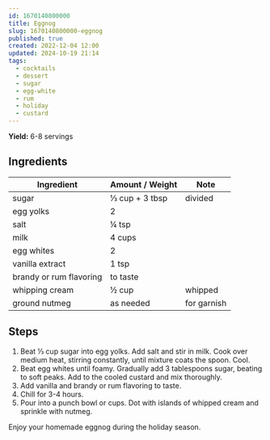 ```yaml
---
id: 1670140800000
title: Eggnog
slug: 1670140800000-eggnog
published: true
created: 2022-12-04 12:00
updated: 2024-10-19 21:14
tags:
  - cocktails
  - dessert
  - sugar
  - egg-white
  - rum
  - holiday
  - custard
---
```


**Yield:** 6-8 servings

## Ingredients

| Ingredient              | Amount / Weight | Note        |
| ----------------------- | --------------- | ----------- |
| sugar                   | ⅓ cup + 3 tbsp  | divided     |
| egg yolks               | 2               |             |
| salt                    | ¼ tsp           |             |
| milk                    | 4 cups          |             |
| egg whites              | 2               |             |
| vanilla extract         | 1 tsp           |             |
| brandy or rum flavoring | to taste        |             |
| whipping cream          | ½ cup           | whipped     |
| ground nutmeg           | as needed       | for garnish |

## Steps

1. Beat ⅓ cup sugar into egg yolks. Add salt and stir in milk. Cook over medium heat, stirring constantly, until mixture coats the spoon. Cool.
2. Beat egg whites until foamy. Gradually add 3 tablespoons sugar, beating to soft peaks. Add to the cooled custard and mix thoroughly.
3. Add vanilla and brandy or rum flavoring to taste.
4. Chill for 3-4 hours.
5. Pour into a punch bowl or cups. Dot with islands of whipped cream and sprinkle with nutmeg.

Enjoy your homemade eggnog during the holiday season.

